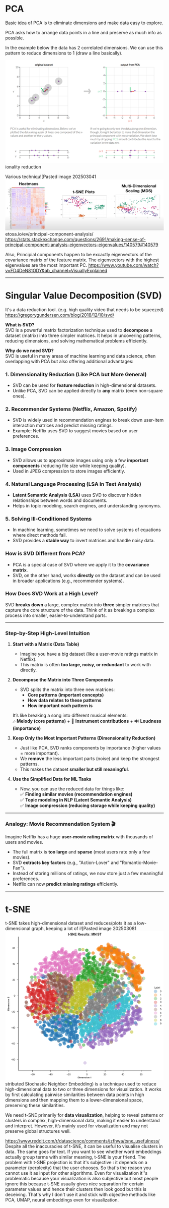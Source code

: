
# PCA

Basic idea of PCA is to eliminate dimensions and make data easy to explore. 

PCA asks how to arrange data points in a line and preserve as much info as possible.

In the example below the data has 2 correlated dimensions. We can use this pattern to reduce dimensions to 1 (draw a line basically).

![Pasted image 20250304154449.png](attachments/Pasted%20image%2020250304154449.png)ionality reduction

Various techniqu![Pasted image 202503041![Pasted image 20250304154555.png](attachments/Pasted%20image%2020250304154555.png)etosa.io/ev/principal-component-analysis/
https://stats.stackexchange.com/questions/2691/making-sense-of-principal-component-analysis-eigenvectors-eigenvalues/140579#140579

Also, Principial components happen to be excactly eigenvectors of the covariance matrix of the feature matrix. The eigenvectors with the highest eigenvalues are the most important PC.
https://www.youtube.com/watch?v=FD4DeN81ODY&ab_channel=VisuallyExplained

---



# Singular Value Decomposition (SVD)
It's a data reduction tool. (e.g. high quality video that needs to be squeezed)
https://gregorygundersen.com/blog/2018/12/10/svd/

**What is SVD?**  
SVD is a powerful matrix factorization technique used to **decompose** a dataset (matrix) into three simpler matrices. It helps in uncovering patterns, reducing dimensions, and solving mathematical problems efficiently.

**Why do we need SVD?**  
SVD is useful in many areas of machine learning and data science, often overlapping with PCA but also offering additional advantages:

### **1. Dimensionality Reduction (Like PCA but More General)**

- SVD can be used for **feature reduction** in high-dimensional datasets.
- Unlike PCA, SVD can be applied directly to **any** matrix (even non-square ones).

### **2. Recommender Systems (Netflix, Amazon, Spotify)**

- SVD is widely used in recommendation engines to break down user-item interaction matrices and predict missing ratings.
- Example: Netflix uses SVD to suggest movies based on user preferences.

### **3. Image Compression**

- SVD allows us to approximate images using only a few **important components** (reducing file size while keeping quality).
- Used in JPEG compression to store images efficiently.

### **4. Natural Language Processing (LSA in Text Analysis)**

- **Latent Semantic Analysis (LSA)** uses SVD to discover hidden relationships between words and documents.
- Helps in topic modeling, search engines, and understanding synonyms.

### **5. Solving Ill-Conditioned Systems**

- In machine learning, sometimes we need to solve systems of equations where direct methods fail.
- SVD provides a **stable way** to invert matrices and handle noisy data.

### **How is SVD Different from PCA?**

- PCA is a special case of SVD where we apply it to the **covariance matrix**.
- SVD, on the other hand, works **directly** on the dataset and can be used in broader applications (e.g., recommender systems).

### **How Does SVD Work at a High Level?**

SVD **breaks down** a large, complex matrix into **three** simpler matrices that capture the core structure of the data. Think of it as breaking a complex process into smaller, easier-to-understand parts.

---

### **Step-by-Step High-Level Intuition**

1. **Start with a Matrix (Data Table)**
    
    - Imagine you have a big dataset (like a user-movie ratings matrix in Netflix).
    - This matrix is often **too large, noisy, or redundant** to work with directly.
2. **Decompose the Matrix into Three Components**
    
    - SVD splits the matrix into three new matrices:
        - **Core patterns (important concepts)**
        - **How data relates to these patterns**
        - **How important each pattern is**
    
    It’s like breaking a song into different musical elements:  
    🎶 **Melody (core patterns)** + 🎸 **Instrument contributions** + 🔊 **Loudness (importance)**
    
3. **Keep Only the Most Important Patterns (Dimensionality Reduction)**
    
    - Just like PCA, SVD ranks components by importance (higher values = more important).
    - We **remove** the less important parts (noise) and keep the strongest patterns.
    - This makes the dataset **smaller but still meaningful**.
4. **Use the Simplified Data for ML Tasks**
    
    - Now, you can use the reduced data for things like:  
        ✅ **Finding similar movies (recommendation engines)**  
        ✅ **Topic modeling in NLP (Latent Semantic Analysis)**  
        ✅ **Image compression (reducing storage while keeping quality)**

---

### **Analogy: Movie Recommendation System 🎬**

Imagine Netflix has a huge **user-movie rating matrix** with thousands of users and movies.

- The full matrix is **too large** and **sparse** (most users rate only a few movies).
- SVD **extracts key factors** (e.g., "Action-Lover" and "Romantic-Movie-Fan").
- Instead of storing millions of ratings, we now store just a few meaningful preferences.
- Netflix can now **predict missing ratings** efficiently.

---


# t-SNE
t-SNE takes high-dimensional dataset and reduces/plots it as a low-dimensional graph, keeping a lot of i![Pasted image 202503081![Pasted image 20250308153328.png](attachments/Pasted%20image%2020250308153328.png)stributed Stochastic Neighbor Embedding) is a technique used to reduce high-dimensional data to two or three dimensions for visualization. It works by first calculating pairwise similarities between data points in high dimensions and then mapping them to a lower-dimensional space, preserving these similarities. 

We need t-SNE primarily for **data visualization**, helping to reveal patterns or clusters in complex, high-dimensional data, making it easier to understand and interpret. However, it’s mainly used for visualization and may not preserve global structures well.

https://www.reddit.com/r/datascience/comments/jzfhwa/tsne_usefulness/
Despite all the inaccuracies of t-SNE, it can be useful to visualise clusters in data. The same goes for text. If you want to see whether word embeddings actually group terms with similar meaning, t-SNE is your friend.
The problem with t-SNE projection is that it's subjective : it depends on a parameter (perplexity) that the user chooses. So that's the reason you cannot use it as input for other algorithms. Even for visualization it''s problematic because your visualization is also subjective but most people ignore this because t-SNE usually gives nice separation for certain parameter values and hence their clusters then look good but this is deceiving. That's why I don't use it and stick with objective methods like PCA, UMAP, neural embeddings even for visualization.